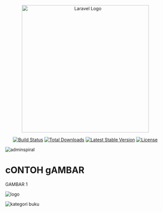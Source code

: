 <p align="center"><a href="https://laravel.com" target="_blank"><img src="https://raw.githubusercontent.com/laravel/art/master/logo-lockup/5%20SVG/2%20CMYK/1%20Full%20Color/laravel-logolockup-cmyk-red.svg" width="400" alt="Laravel Logo"></a></p>

<p align="center">
<a href="https://github.com/laravel/framework/actions"><img src="https://github.com/laravel/framework/workflows/tests/badge.svg" alt="Build Status"></a>
<a href="https://packagist.org/packages/laravel/framework"><img src="https://img.shields.io/packagist/dt/laravel/framework" alt="Total Downloads"></a>
<a href="https://packagist.org/packages/laravel/framework"><img src="https://img.shields.io/packagist/v/laravel/framework" alt="Latest Stable Version"></a>
<a href="https://packagist.org/packages/laravel/framework"><img src="https://img.shields.io/packagist/l/laravel/framework" alt="License"></a>
</p>

![adminspiral](https://github.com/BagasRozzaqFadli/bajalbajal1/assets/136241026/858ed57a-a824-49aa-9d85-d69bfe70c5b8)

<H1>cONTOH gAMBAR</H1>
<p>GAMBAR 1</p>

![logo](https://github.com/BagasRozzaqFadli/bajalbajal1/assets/136241026/3805caa7-3e2b-4f3a-b7d1-667d2c59ebce)

![kategori buku](https://github.com/BagasRozzaqFadli/bajalbajal1/assets/136241026/5e2f5fe4-62e9-44a5-91c4-7bc4e42858bb)
